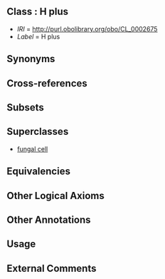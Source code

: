 
## Class : H plus

 * *IRI* = http://purl.obolibrary.org/obo/CL_0002675
 * *Label* = H plus

## Synonyms


## Cross-references


## Subsets


## Superclasses

 * [fungal cell](../../CL/21/CL_0000521.md)

## Equivalencies


## Other Logical Axioms


## Other Annotations


## Usage


## External Comments

